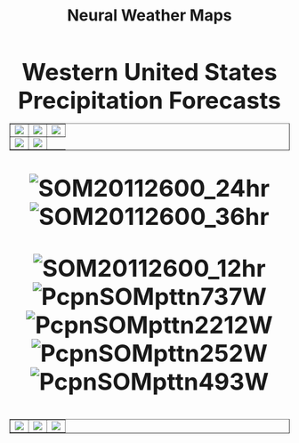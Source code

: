 <html>
  <head>
    <meta charset="utf-8">
    <meta name="viewport" content="width=device-width, initial-scale=1">
  </head>
  <body>
    <h1><center>Neural Weather Maps
      <h2><center>Western United States Precipitation Forecasts

  <table border="1" cellpadding="1" cellspacing="1">
    <tr>
      <td><img src="https://user-images.githubusercontent.com/75145898/100558390-7cb41c00-326b-11eb-873e-9adde56e6111.png"></td>
      <td><img src="https://user-images.githubusercontent.com/75145898/100558377-71f98700-326b-11eb-9e18-41c2c93ee0af.png"></td>
      <td><img src="https://user-images.githubusercontent.com/75145898/100557449-8c7d3180-3266-11eb-9e55-743c3e9cf22e.png"></td>
    </tr>
    <tr>
      <td><img src="https://user-images.githubusercontent.com/75145898/100557649-c26ee580-3267-11eb-966a-ff7587d03d0c.png"></td>
      <td><img src="https://user-images.githubusercontent.com/75145898/100557657-d0246b00-3267-11eb-9d36-e8907b0c0562.png"></td>
    </tr>
  </table>
 
![SOM20112600_24hr](https://user-images.githubusercontent.com/75145898/100558377-71f98700-326b-11eb-9e18-41c2c93ee0af.png)
![SOM20112600_36hr](https://user-images.githubusercontent.com/75145898/100558390-7cb41c00-326b-11eb-873e-9adde56e6111.png)

![SOM20112600_12hr](https://user-images.githubusercontent.com/75145898/100557449-8c7d3180-3266-11eb-9e55-743c3e9cf22e.png)
![PcpnSOMpttn737W](https://user-images.githubusercontent.com/75145898/100557649-c26ee580-3267-11eb-966a-ff7587d03d0c.png)
![PcpnSOMpttn2212W](https://user-images.githubusercontent.com/75145898/100557657-d0246b00-3267-11eb-9d36-e8907b0c0562.png)
![PcpnSOMpttn252W](https://user-images.githubusercontent.com/75145898/100557671-ea5e4900-3267-11eb-948f-62af713820d5.png)
![PcpnSOMpttn493W](https://user-images.githubusercontent.com/75145898/100557684-fb0ebf00-3267-11eb-9862-eb6c5025b552.png)

<table border="1" cellpadding="1" cellspacing="1">
  <tr>
    <td><img src="https://user-images.githubusercontent.com/75145898/100557649-c26ee580-3267-11eb-966a-ff7587d03d0c.png"></td>
    <td><img src="https://user-images.githubusercontent.com/75145898/100557657-d0246b00-3267-11eb-9d36-e8907b0c0562.png"></td>
    <td><img src="https://user-images.githubusercontent.com/75145898/100557671-ea5e4900-3267-11eb-948f-62af713820d5.png"></td>
  </tr>
